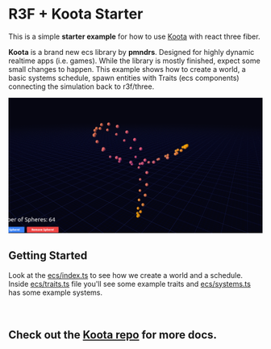 # R3F + Koota Starter


This is a simple **starter example** for how to use [Koota](https://github.com/pmndrs/koota) with react three fiber.


**Koota** is a brand new ecs library by **pmndrs**. Designed for highly dynamic realtime apps (i.e. games).
While the library is mostly finished, expect some small changes to happen.
This example shows how to create a world, a basic systems schedule, spawn entities with Traits (ecs components)
connecting the simulation back to r3f/three.


![screenshot](./screenshot.png)


## Getting Started
Look at the [ecs/index.ts](src%2Fjs%2Fecs%2Findex.ts) to see how we create a world and a schedule.
Inside [ecs/traits.ts](src%2Fjs%2Fecs%2Ftraits.ts) file you'll see some example traits and
[ecs/systems.ts](src%2Fjs%2Fecs%2Fsystems.ts) has some example systems.<br/><br/><br/>


## Check out the [Koota repo](https://github.com/pmndrs/koota) for more docs. ###



 


